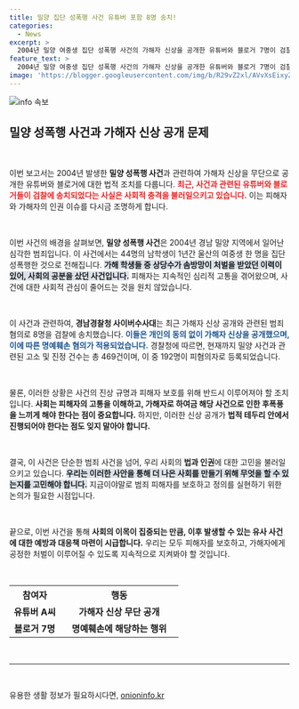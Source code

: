 ```yaml
---
title: 밀양 집단 성폭행 사건 유튜버 포함 8명 송치!
categories:
  - News
excerpt: >
  2004년 밀양 여중생 집단 성폭행 사건의 가해자 신상을 공개한 유튜버와 블로거 7명이 검찰에 송치됐다. 469건의 고소·진정 중 192명이 피혐의자로 지목됐으며, 경찰은 추가 수사를 진행 중이다. 과거의 피해에 대한 정의를 찾기 위한 이들의 행보가 주목받고 있다!
feature_text: >
  2004년 밀양 여중생 집단 성폭행 사건의 가해자 신상을 공개한 유튜버와 블로거 7명이 검찰에 송치됐다. 469건의 고소·진정 중 192명이 피혐의자로 지목됐으며, 경찰은 추가 수사를 진행 중이다. 과거의 피해에 대한 정의를 찾기 위한 이들의 행보가 주목받고 있다!
image: 'https://blogger.googleusercontent.com/img/b/R29vZ2xl/AVvXsEixyZcFfHzMRdzZMjFBmAUKJYCLCGyLL1o632UiGVXcaFdKo_bkvkuCioo0uUKlGfBVcT3P84aROyZIXSBEx3Aw5nCQ3pTgDom1WDC4m8eifvWiAmWEEVb4x6G_l8C0QH225ldMjyaFvpxGEBGNO37VmDTDMHGhJPq73UglMfDca1-0aw/s1600/blogspot.png'
---
```


<p><img src="https://blogger.googleusercontent.com/img/b/R29vZ2xl/AVvXsEixyZcFfHzMRdzZMjFBmAUKJYCLCGyLL1o632UiGVXcaFdKo_bkvkuCioo0uUKlGfBVcT3P84aROyZIXSBEx3Aw5nCQ3pTgDom1WDC4m8eifvWiAmWEEVb4x6G_l8C0QH225ldMjyaFvpxGEBGNO37VmDTDMHGhJPq73UglMfDca1-0aw/s1600/blogspot.png" alt="info 속보" /></p>

<h2 data-ke-size="size26">밀양 성폭행 사건과 가해자 신상 공개 문제</h2>

<p data-ke-size="size16">&nbsp;</p>

<p>이번 보고서는 2004년 발생한 <b>밀양 성폭행 사건</b>과 관련하여 가해자 신상을 무단으로 공개한 유튜버와 블로거에 대한 법적 조치를 다룹니다. <b><span style="color: #ee2323;">최근, 사건과 관련된 유튜버와 블로거들이 검찰에 송치되었다는 사실은 사회적 충격을 불러일으키고 있습니다.</span></b> 이는 피해자와 가해자의 인권 이슈를 다시금 조명하게 합니다.</p>

<p data-ke-size="size16">&nbsp;</p>

<p>이번 사건의 배경을 살펴보면, <b>밀양 성폭행 사건</b>은 2004년 경남 밀양 지역에서 일어난 심각한 범죄입니다. 이 사건에서는 44명의 남학생이 1년간 울산의 여중생 한 명을 집단 성폭행한 것으로 전해집니다. <b><span style="background-color: #21538527;">가해 학생들 중 상당수가 솜방망이 처벌을 받았던 이력이 있어, 사회의 공분을 샀던 사건입니다.</span></b> 피해자는 지속적인 심리적 고통을 겪어왔으며, 사건에 대한 사회적 관심이 줄어드는 것을 원치 않았습니다.</p>

<p data-ke-size="size16">&nbsp;</p>

<p>이 사건과 관련하여, <b>경남경찰청 사이버수사대</b>는 최근 가해자 신상 공개와 관련된 범죄 혐의로 8명을 검찰에 송치했습니다. <b><span style="color: #1a5490;">이들은 개인의 동의 없이 가해자 신상을 공개했으며, 이에 따른 명예훼손 혐의가 적용되었습니다.</span></b> 경찰청에 따르면, 현재까지 밀양 사건과 관련된 고소 및 진정 건수는 총 469건이며, 이 중 192명이 피혐의자로 등록되었습니다.</p>

<p data-ke-size="size16">&nbsp;</p>

<p>물론, 이러한 상황은 사건의 진상 규명과 피해자 보호를 위해 반드시 이루어져야 할 조치입니다. <b>사회는 피해자의 고통을 이해하고, 가해자로 하여금 해당 사건으로 인한 후폭풍을 느끼게 해야 한다는 점이 중요합니다.</b> 하지만, 이러한 신상 공개가 <b>법적 테두리 안에서 진행되어야 한다는 점도 잊지 말아야 합니다.</b></p>

<p data-ke-size="size16">&nbsp;</p>

<p>결국, 이 사건은 단순한 범죄 사건을 넘어, 우리 사회의 <b>법과 인권</b>에 대한 고민을 불러일으키고 있습니다. <b><span style="background-color: #21538527;">우리는 이러한 사안을 통해 더 나은 사회를 만들기 위해 무엇을 할 수 있는지를 고민해야 합니다.</span></b> 지금이야말로 범죄 피해자를 보호하고 정의를 실현하기 위한 논의가 필요한 시점입니다.</p>

<p data-ke-size="size16">&nbsp;</p>

<p>끝으로, 이번 사건을 통해 <b>사회의 이목이 집중되는 만큼, 이후 발생할 수 있는 유사 사건에 대한 예방과 대응책 마련이 시급합니다.</b> 우리는 모두 피해자를 보호하고, 가해자에게 공정한 처벌이 이루어질 수 있도록 지속적으로 지켜봐야 할 것입니다. </p>

<p data-ke-size="size16">&nbsp;</p>

<table style="width: 100%; border-collapse: collapse;">
    <tr>
        <th style="width: 30%; text-align: center;"><b>참여자</b></th>
        <th style="width: 70%; text-align: center;"><b>행동</b></th>
    </tr>
    <tr>
        <td style="text-align: center; height: 17px;"><b>유튜버 A씨</b></td>
        <td style="text-align: center; height: 17px;"><b>가해자 신상 무단 공개</b></td>
    </tr>
    <tr>
        <td style="text-align: center; height: 17px;"><b>블로거 7명</b></td>
        <td style="text-align: center; height: 17px;"><b>명예훼손에 해당하는 행위</b></td>
    </tr>
</table>

<p data-ke-size="size16">&nbsp;</p>

<hr />

<p data-ke-size="size16">&nbsp;</p>
유용한 생활 정보가 필요하시다면, <a href="https://onioninfo.kr" rel="dofollow">onioninfo.kr</a>


